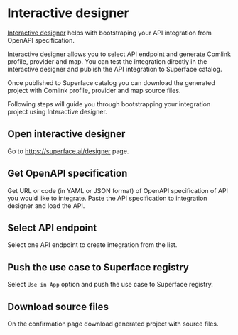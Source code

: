 # Interactive designer

[Interactive designer](https://superface.ai/designer) helps with bootstraping your API integration from OpenAPI specification.

Interactive designer allows you to select API endpoint and generate Comlink profile, provider and map. You can test the integration directly in the interactive designer and publish the API integration to Superface catalog.

Once published to Superface catalog you can download the generated project with Comlink profile, provider and map source files.

Following steps will guide you through bootstrapping your integration project using Interactive designer.

## Open interactive designer

Go to https://superface.ai/designer page.

## Get OpenAPI specification

Get URL or code (in YAML or JSON format) of OpenAPI specification of API you would like to integrate. Paste the API specification to integration designer and load the API.

## Select API endpoint

Select one API endpoint to create integration from the list.

## Push the use case to Superface registry

Select `Use in App` option and push the use case to Superface registry.

## Download source files

On the confirmation page download generated project with source files.
